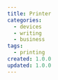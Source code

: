 ```yaml
---
title: Printer
categories:
  - devices
  - writing
  - business
tags:
  - printing
created: 1.0.0
updated: 1.0.0
---
```

